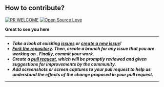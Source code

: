 ## How to contribute?

[![PR WELCOME](https://img.shields.io/badge/PRs-welcome-orange.svg?style=flat-square)](https://github.com/TechSavvyCommunity/python/pulls)
[![Open Source Love](https://badges.frapsoft.com/os/v3/open-source.png?v=103)](https://github.com/TechSavvyCommunity/)

**Great to see you here**
___
- __*Take a look at exisiting [issues](https://github.com/TechSavvyCommunity/python/issues) or [create a new issue](https://github.com/TechSavvyCommunity/python/issues/new/choose)!*__
- __*[Fork the repository](https://github.com/TechSavvyCommunity/python/fork). Then, create a branch for any issue that you are working on . Finally, commit your work.*__
- __*Create a [pull request](https://github.com/TechSavvyCommunity/python/compare), which will be promptly reviewed and given suggestions for improvements by the community.*__
- __*Add screenshots or screen captures to your pull request to help us understand the effects of the change proposed in your pull request.*__
___

